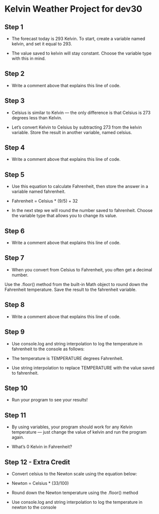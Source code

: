 # Kelvin Weather Project for dev30

## Step 1

+ The forecast today is 293 Kelvin. To start, create a variable named kelvin, and set it equal to 293.

+ The value saved to kelvin will stay constant. Choose the variable type with this in mind.

## Step 2

+ Write a comment above that explains this line of code.

## Step 3

+ Celsius is similar to Kelvin — the only difference is that Celsius is 273 degrees less than Kelvin.

+ Let’s convert Kelvin to Celsius by subtracting 273 from the kelvin variable. Store the result in another variable, named celsius.

## Step 4

+ Write a comment above that explains this line of code.

## Step 5

+ Use this equation to calculate Fahrenheit, then store the answer in a variable named fahrenheit.

+ Fahrenheit = Celsius \* (9/5) + 32

+ In the next step we will round the number saved to fahrenheit. Choose the variable type that allows you to change its value.

## Step 6

+ Write a comment above that explains this line of code.

## Step 7

+ When you convert from Celsius to Fahrenheit, you often get a decimal number.

Use the .floor() method from the built-in Math object to round down the Fahrenheit temperature. Save the result to the fahrenheit variable.

## Step 8

+ Write a comment above that explains this line of code.

## Step 9

+ Use console.log and string interpolation to log the temperature in fahrenheit to the console as follows:

+ The temperature is TEMPERATURE degrees Fahrenheit.

+ Use string interpolation to replace TEMPERATURE with the value saved to fahrenheit.

## Step 10

+ Run your program to see your results!

## Step 11

+ By using variables, your program should work for any Kelvin temperature — just change the value of kelvin and run the program again.

+ What’s 0 Kelvin in Fahrenheit?

## Step 12 - Extra Credit

- Convert celsius to the Newton scale using the equation below:

- Newton = Celsius * (33/100)

- Round down the Newton temperature using the .floor() method

- Use console.log and string interpolation to log the temperature in newton to the console
